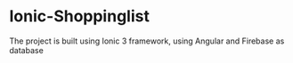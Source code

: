 # Ionic-Shoppinglist

The project is built using Ionic 3 framework, using Angular and Firebase as database

